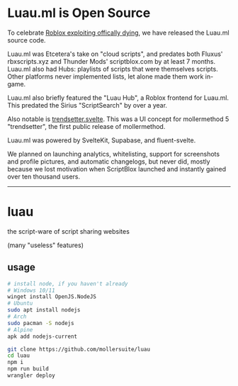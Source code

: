 # Luau.ml is Open Source

To celebrate [Roblox exploiting offically dying](https://devforum.roblox.com/t/exploit-prevention-update/2663101), we have released the Luau.ml source code.

Luau.ml was Etcetera's take on "cloud scripts", and predates both Fluxus' rbxscripts.xyz and Thunder Mods' scriptblox.com by at least 7 months. Luau.ml also had Hubs: playlists of scripts that were themselves scripts. Other platforms never implemented lists, let alone made them work in-game.

Luau.ml also briefly featured the "Luau Hub", a Roblox frontend for Luau.ml. This predated the Sirius "ScriptSearch" by over a year.

Also notable is [trendsetter.svelte](./routes/trendsetter.svelte). This was a UI concept for mollermethod 5 "trendsetter", the first public release of mollermethod.

Luau.ml was powered by SvelteKit, Supabase, and fluent-svelte.

We planned on launching analytics, whitelisting, support for screenshots and profile pictures, and automatic changelogs, but never did, mostly because we lost motivation when ScriptBlox launched and instantly gained over ten thousand users.

---

# luau

the script-ware of script sharing websites

(many "useless" features)

## usage

```sh
# install node, if you haven't already
# Windows 10/11
winget install OpenJS.NodeJS
# Ubuntu
sudo apt install nodejs
# Arch
sudo pacman -S nodejs
# Alpine
apk add nodejs-current
```

```sh
git clone https://github.com/mollersuite/luau
cd luau
npm i
npm run build
wrangler deploy
```
